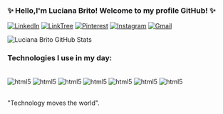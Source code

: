 ### ✨ Hello,I'm Luciana Brito! Welcome to my profile GitHub! ✨

[![LinkedIn](https://img.shields.io/badge/LinkedIn-0077B5?style=for-the-badge&logo=linkedin&logoColor=white)](https://www.linkedin.com/in/luciana-brito-60a307237/)
[![LinkTree](https://img.shields.io/badge/linktree-39E09B?style=for-the-badge&logo=linktree&logoColor=white)](https://linktr.ee/TeacherLucianaBrito)
[![Pinterest](https://img.shields.io/badge/Pinterest-%23E60023.svg?&style=for-the-badge&logo=Pinterest&logoColor=white)](https://br.pinterest.com/lucianasbrito/)
[![Instagram](https://img.shields.io/badge/Instagram-E4405F?style=for-the-badge&logo=instagram&logoColor=white)](https://www.instagram.com/_lucianabritto/)
[![Gmail](https://img.shields.io/badge/Gmail-D14836?style=for-the-badge&logo=gmail&logoColor=white)](https://accounts.google.com/signin/v2/challenge/pwd?continue=https%3A%2F%2Fmail.google.com%2Fmail%2F&emr=1&flowEntry=ServiceLogin&flowName=GlifWebSignIn&ltmpl=default&ltmplcache=2&osid=1&passive=true&rm=false&scc=1&service=mail&ss=1&ifkv=AXo7B7VdGBoNP8Yu2KxA-9qnM4fTlDeZjvlmEkQx72v6jgDN3SRwlI1I74qBIdyukNa0KIO4n1rcJw&cid=1&navigationDirection=forward&TL=AGEVcSQpYViTM2soSnH94OKW377jpmRHHked5zP4EdSai2crt_cA6jSAkPjEybHh)

![Luciana Brito GitHub Stats](https://github-readme-stats.vercel.app/api?username=LucianaBritoDev&show_icons=true&theme=dracula)


### Technologies I use in my day:

<div style="display: inline_block"><br/>
<img align="center" alt="html5" src="https://img.shields.io/badge/HTML5-E34F26?style=for-the-badge&logo=html5&logoColor=white" />
<img align="center" alt="html5" src="https://img.shields.io/badge/CSS-239120?&style=for-the-badge&logo=css3&logoColor=white" />
<img align="center" alt="html5" src="https://img.shields.io/badge/JavaScript-323330?style=for-the-badge&logo=javascript&logoColor=F7DF1E" />
<img align="center" alt="html5" src="https://img.shields.io/badge/Node.js-43853D?style=for-the-badge&logo=node.js&logoColor=white" />
<img align="center" alt="html5" src="https://img.shields.io/badge/React-20232A?style=for-the-badge&logo=react&logoColor=61DAFB" />
<img align="center" alt="html5" src="https://img.shields.io/badge/MongoDB-4EA94B?style=for-the-badge&logo=mongodb&logoColor=white" />
<img align="center" alt="html5" src="https://img.shields.io/badge/Udemy-EC5252?style=for-the-badge&logo=Udemy&logoColor=white" />
</div><br/>


"Technology moves the world". 

